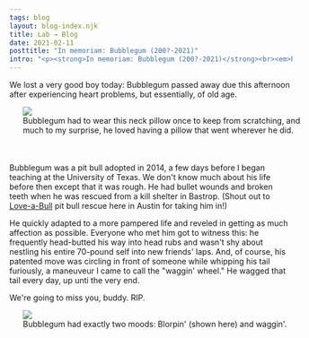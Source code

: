 ```yaml
---
tags: blog
layout: blog-index.njk
title: Lab → Blog 
date: 2021-02-11
posttitle: "In memoriam: Bubblegum (200?-2021)"
intro: "<p><strong>In memoriam: Bubblegum (200?-2021)</strong><br><em>Posted Thursday, February 11, 2021</em></p>"
---
```


We lost a very good boy today: Bubblegum passed away due this afternoon after experiencing heart problems, but essentially, of old age.

<figure style="margin-left:24px; margin-right:-24px; padding-bottom:36px; padding-top:-36px;"><img src="/img/bubblegum-pillow.jpg">
<figcaption>Bubblegum had to wear this neck pillow once to keep from scratching, and much to my surprise, he loved having a pillow that went wherever he did.</figcaption>
</figure>

Bubblegum was a pit bull adopted in 2014, a few days before I began teaching at the University of Texas. We don't know much about his life before then except that it was rough. He had bullet wounds and broken teeth when he was rescued from a kill shelter in Bastrop. (Shout out to <a href="http://love-a-bull.org/" target="_blank">Love-a-Bull</a> pit bull rescue here in Austin for taking him in!)

He quickly adapted to a more pampered life and reveled in getting as much affection as possible. Everyone who met him got to witness this: he frequently head-butted his way into head rubs and wasn't shy about nestling his entire 70-pound self into new friends' laps. And, of course, his patented move was circling in front of someone while whipping his tail furiously, a maneuveur I came to call the "waggin' wheel." He wagged that tail every day, up unti the very end.

We're going to miss you, buddy. RIP.

<figure style="margin-left:24px; margin-right:-24px; padding-bottom:36px; padding-top:-36px;"><img src="/img/blorp.jpg">
<figcaption>Bubblegum had exactly two moods: Blorpin' (shown here) and waggin'.</figcaption>
</figure>